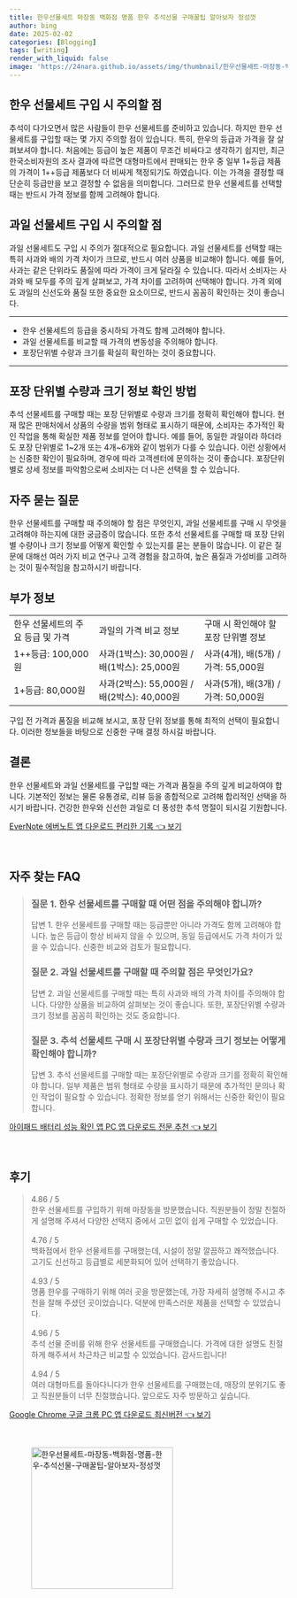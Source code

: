 ```yaml
---
title: 한우선물세트 마장동 백화점 명품 한우 추석선물 구매꿀팁 알아보자 정성껏
author: bing
date: 2025-02-02
categories: [Blogging]
tags: [writing]
render_with_liquid: false
image: 'https://24nara.github.io/assets/img/thumbnail/한우선물세트-마장동-백화점-명품-한우-추석선물-구매꿀팁-알아보자-정성껏.webp'
---
```



<h2 id='한우선물세트구입주의사항'>한우 선물세트 구입 시 주의할 점</h2>

<p>추석이 다가오면서 많은 사람들이 한우 선물세트를 준비하고 있습니다. 하지만 한우 선물세트를 구입할 때는 몇 가지 주의할 점이 있습니다. 특히, 한우의 등급과 가격을 잘 살펴보셔야 합니다. 처음에는 등급이 높은 제품이 무조건 비싸다고 생각하기 쉽지만, 최근 한국소비자원의 조사 결과에 따르면 대형마트에서 판매되는 한우 중 일부 1+등급 제품의 가격이 1++등급 제품보다 더 비싸게 책정되기도 하였습니다. 이는 가격을 결정할 때 단순히 등급만을 보고 결정할 수 없음을 의미합니다. 그러므로 한우 선물세트를 선택할 때는 반드시 가격 정보를 함께 고려해야 합니다.</p>

<h2 id='과일선물세트구입주의사항'>과일 선물세트 구입 시 주의할 점</h2>

<p>과일 선물세트도 구입 시 주의가 절대적으로 필요합니다. 과일 선물세트를 선택할 때는 특히 사과와 배의 가격 차이가 크므로, 반드시 여러 상품을 비교해야 합니다. 예를 들어, 사과는 같은 단위라도 품질에 따라 가격이 크게 달라질 수 있습니다. 따라서 소비자는 사과와 배 모두를 주의 깊게 살펴보고, 가격 차이를 고려하여 선택해야 합니다. 가격 외에도 과일의 신선도와 품질 또한 중요한 요소이므로, 반드시 꼼꼼히 확인하는 것이 좋습니다.</p>

<hr />

<ul>
    <li>한우 선물세트의 등급을 중시하되 가격도 함께 고려해야 합니다.</li>
    <li>과일 선물세트를 비교할 때 가격의 변동성을 주의해야 합니다.</li>
    <li>포장단위별 수량과 크기를 확실히 확인하는 것이 중요합니다.</li>
</ul>

<hr />

<h2 id='포장단위정보확인방법'>포장 단위별 수량과 크기 정보 확인 방법</h2>

<p>추석 선물세트를 구매할 때는 포장 단위별로 수량과 크기를 정확히 확인해야 합니다. 현재 많은 판매처에서 상품의 수량을 범위 형태로 표시하기 때문에, 소비자는 추가적인 확인 작업을 통해 확실한 제품 정보를 얻어야 합니다. 예를 들어, 동일한 과일이라 하더라도 포장 단위별로 1~2개 또는 4개~6개와 같이 범위가 다를 수 있습니다. 이런 상황에서는 신중한 확인이 필요하며, 경우에 따라 고객센터에 문의하는 것이 좋습니다. 포장단위별로 상세 정보를 파악함으로써 소비자는 더 나은 선택을 할 수 있습니다.</p>

<h2 id='자주묻는질문'>자주 묻는 질문</h2>

<p>한우 선물세트를 구매할 때 주의해야 할 점은 무엇인지, 과일 선물세트를 구매 시 무엇을 고려해야 하는지에 대한 궁금증이 많습니다. 또한 추석 선물세트를 구매할 때 포장 단위별 수량이나 크기 정보를 어떻게 확인할 수 있는지를 묻는 분들이 많습니다. 이 같은 질문에 대해선 여러 가지 비교 연구나 고객 경험을 참고하여, 높은 품질과 가성비를 고려하는 것이 필수적임을 참고하시기 바랍니다.</p>

<h2 id='부가정보'>부가 정보</h2>

<table>
    <tr>
        <td>한우 선물세트의 주요 등급 및 가격</td>
        <td>과일의 가격 비교 정보</td>
        <td>구매 시 확인해야 할 포장 단위별 정보</td>
    </tr>
    <tr>
        <td>1++등급: 100,000원</td>
        <td>사과(1박스): 30,000원 / 배(1박스): 25,000원</td>
        <td>사과(4개), 배(5개) / 가격: 55,000원</td>
    </tr>
    <tr>
        <td>1+등급: 80,000원</td>
        <td>사과(2박스): 55,000원 / 배(2박스): 40,000원</td>
        <td>사과(5개), 배(3개) / 가격: 50,000원</td>
    </tr>
</table>

<p>구입 전 가격과 품질을 비교해 보시고, 포장 단위 정보를 통해 최적의 선택이 필요합니다. 이러한 정보들을 바탕으로 신중한 구매 결정 하시길 바랍니다.</p>

<h2 id='결론'>결론</h2>

<p>한우 선물세트와 과일 선물세트를 구입할 때는 가격과 품질을 주의 깊게 비교하여야 합니다. 기본적인 정보는 물론 유통경로, 리뷰 등을 종합적으로 고려해 합리적인 선택을 하시기 바랍니다. 건강한 한우와 신선한 과일로 더 풍성한 추석 명절이 되시길 기원합니다.</p>


<p><a class="click-button" title="EverNote 에버노트 앱 다운로드 편리한 기록" href="https://24nara.github.io/posts/EverNote-%EC%97%90%EB%B2%84%EB%85%B8%ED%8A%B8-%EC%95%B1-%EB%8B%A4%EC%9A%B4%EB%A1%9C%EB%93%9C-%ED%8E%B8%EB%A6%AC%ED%95%9C-%EA%B8%B0%EB%A1%9D/" rel="dofollow">EverNote 에버노트 앱 다운로드 편리한 기록 👈 보기</a></p><br>
<h2 id='자주_찾는_FAQ'>자주 찾는 FAQ</h2>
<div itemscope="" itemtype="https://schema.org/FAQPage"> 
<blockquote> 
<div itemscope="" itemprop="mainEntity" itemtype="https://schema.org/Question"> 
<h3 itemprop="name">질문 1. 한우 선물세트를 구매할 때 어떤 점을 주의해야 합니까?</h3> 
<div itemscope="" itemprop="acceptedAnswer" itemtype="https://schema.org/Answer"> 
<span itemprop="text"> 
<p>답변 1. 한우 선물세트를 구매할 때는 등급뿐만 아니라 가격도 함께 고려해야 합니다. 높은 등급이 항상 비싸지 않을 수 있으며, 동일 등급에서도 가격 차이가 있을 수 있습니다. 신중한 비교와 검토가 필요합니다.</p> 
</span> 
</div> 
</div> 

<div itemscope="" itemprop="mainEntity" itemtype="https://schema.org/Question"> 
<h3 itemprop="name">질문 2. 과일 선물세트를 구매할 때 주의할 점은 무엇인가요?</h3> 
<div itemscope="" itemprop="acceptedAnswer" itemtype="https://schema.org/Answer"> 
<span itemprop="text"> 
<p>답변 2. 과일 선물세트를 구매할 때는 특히 사과와 배의 가격 차이를 주의해야 합니다. 다양한 상품을 비교하여 살펴보는 것이 좋습니다. 또한, 포장단위별 수량과 크기 정보를 꼼꼼히 확인하는 것도 중요합니다.</p> 
</span> 
</div> 
</div> 

<div itemscope="" itemprop="mainEntity" itemtype="https://schema.org/Question"> 
<h3 itemprop="name">질문 3. 추석 선물세트 구매 시 포장단위별 수량과 크기 정보는 어떻게 확인해야 합니까?</h3> 
<div itemscope="" itemprop="acceptedAnswer" itemtype="https://schema.org/Answer"> 
<span itemprop="text"> 
<p>답변 3. 추석 선물세트를 구매할 때는 포장단위별로 수량과 크기를 정확히 확인해야 합니다. 일부 제품은 범위 형태로 수량을 표시하기 때문에 추가적인 문의나 확인 작업이 필요할 수 있습니다. 정확한 정보를 얻기 위해서는 신중한 확인이 필요합니다.</p> 
</span> 
</div> 
</div> 
</blockquote> 
</div>
<p><a class="click-button" title="아이패드 배터리 성능 확인 앱 PC 앱 다운로드 전문 추천" href="https://24nara.github.io/posts/%EC%95%84%EC%9D%B4%ED%8C%A8%EB%93%9C-%EB%B0%B0%ED%84%B0%EB%A6%AC-%EC%84%B1%EB%8A%A5-%ED%99%95%EC%9D%B8-%EC%95%B1-PC-%EC%95%B1-%EB%8B%A4%EC%9A%B4%EB%A1%9C%EB%93%9C-%EC%A0%84%EB%AC%B8-%EC%B6%94%EC%B2%9C/" rel="dofollow">아이패드 배터리 성능 확인 앱 PC 앱 다운로드 전문 추천 👈 보기</a></p><br>
<h2 id='후기'>후기</h2>
<div itemscope itemtype="https://schema.org/Product">
  <blockquote>
  <div itemprop="review" itemscope itemtype="https://schema.org/Review">
      <div itemprop="reviewRating" itemscope itemtype="https://schema.org/Rating"> <span itemprop="ratingValue">4.86</span> / <span itemprop="bestRating">5</span> </div>
      <span itemprop="reviewBody">한우 선물세트를 구입하기 위해 마장동을 방문했습니다. 직원분들이 정말 친절하게 설명해 주셔서 다양한 선택지 중에서 고민 없이 쉽게 구매할 수 있었습니다.</span>
  </div>
  <br>
  <div itemprop="review" itemscope itemtype="https://schema.org/Review">
      <div itemprop="reviewRating" itemscope itemtype="https://schema.org/Rating"> <span itemprop="ratingValue">4.76</span> / <span itemprop="bestRating">5</span> </div>
      <span itemprop="reviewBody">백화점에서 한우 선물세트를 구매했는데, 시설이 정말 깔끔하고 쾌적했습니다. 고기도 신선하고 등급별로 세분화되어 있어 선택하기 좋았습니다.</span>
  </div>
  <br>
  <div itemprop="review" itemscope itemtype="https://schema.org/Review">
      <div itemprop="reviewRating" itemscope itemtype="https://schema.org/Rating"> <span itemprop="ratingValue">4.93</span> / <span itemprop="bestRating">5</span> </div>
      <span itemprop="reviewBody">명품 한우를 구매하기 위해 여러 곳을 방문했는데, 가장 자세히 설명해 주시고 추천을 잘해 주셨던 곳이었습니다. 덕분에 만족스러운 제품을 선택할 수 있었습니다.</span>
  </div>
  <br>
  <div itemprop="review" itemscope itemtype="https://schema.org/Review">
      <div itemprop="reviewRating" itemscope itemtype="https://schema.org/Rating"> <span itemprop="ratingValue">4.96</span> / <span itemprop="bestRating">5</span> </div>
      <span itemprop="reviewBody">추석 선물 준비를 위해 한우 선물세트를 구매했습니다. 가격에 대한 설명도 친절하게 해주셔서 차근차근 비교할 수 있었습니다. 감사드립니다!</span>
  </div>
  <br>
  <div itemprop="review" itemscope itemtype="https://schema.org/Review">
      <div itemprop="reviewRating" itemscope itemtype="https://schema.org/Rating"> <span itemprop="ratingValue">4.94</span> / <span itemprop="bestRating">5</span> </div>
      <span itemprop="reviewBody">여러 대형마트를 돌아다니다가 한우 선물세트를 구매했는데, 매장의 분위기도 좋고 직원분들이 너무 친절했습니다. 앞으로도 자주 방문하고 싶습니다.</span>
  </div>
  </blockquote>
</div>
<p><a class="click-button" title="Google Chrome 구글 크롬 PC 앱 다운로드 최신버전" href="https://24nara.github.io/posts/Google-Chrome-%EA%B5%AC%EA%B8%80-%ED%81%AC%EB%A1%AC-PC-%EC%95%B1-%EB%8B%A4%EC%9A%B4%EB%A1%9C%EB%93%9C-%EC%B5%9C%EC%8B%A0%EB%B2%84%EC%A0%84/" rel="dofollow">Google Chrome 구글 크롬 PC 앱 다운로드 최신버전 👈 보기</a></p><br>
<figure class="image"><img src="https://24nara.github.io/assets/img/thumbnail/한우선물세트-마장동-백화점-명품-한우-추석선물-구매꿀팁-알아보자-정성껏.webp" alt="한우선물세트-마장동-백화점-명품-한우-추석선물-구매꿀팁-알아보자-정성껏" width="256" height="256"></figure>